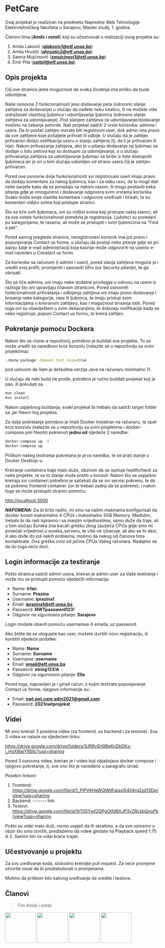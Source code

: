# PetCare

Ovaj projekat je realiziran na predmetu Napredne Web Tehnologije Elektrotehničkog fakulteta u Sarajevu, Master studij, 1. godina.

Članovi tima (***Amile i ostali***) koji su učestvovali u realizaciji ovog projekta su:

1. Amila Laković (***alakovic1@etf.unsa.ba***)
2. Amila Hrustić (***ahrustic2@etf.unsa.ba***)
3. Samra Mujčinović (***smujcinovi1@etf.unsa.ba***)
4. Emir Pita (***epita1@etf.unsa.ba***)

## Opis projekta

Cilj ove stranice jeste mogućnost da svaka životinja ima priliku da bude udomljena. 

Naše osnovne 2 funkcionalnosti jesu dodavanje peta (odnosno slanje zahtjeva za dodavanje) u slučaju da nađete neku lutalicu, ili ne možete više izdražavati vlastitog ljubimca i udomljavanje ljubimca (odnosno slanje zahtjeva za udomljavanje). Pod slanjem zahtjeva za udomljavanje/dodavanje mislimo na čekanje potvrde. Naš projekat sadrži 2 vrste korisnika: admina i usera. Da bi poslali zahtjev morate biti registrovni user, dok admin ima pravo da sve zahtjeve koje pošaljete prihvati ili odbije. U slučaju da je zahtjev prihvaćen dolazi notifikacija useru o stanju zahtjeva (tj. da li je prihvaćen ili nije). Nakon prihvaćanja zahtjeva, ako je u pitanju dodavanje taj ljubimac se dodaje u listu petova koji su dostupni za udomljavanje, a u slučaju prihvaćanja zahtjeva za udomljavanje ljubimac se briše iz liste dostupnih ljubimaca jer je on u tom slučaju udomljen od strane usera čiji je zahtjev prihvaćen.

Pored ove osnovne dvije funkcionalnosti svi registrovani useri imaju pravo da dodaju komentare za nakog ljubimca, kao i za neku rasu, da bi mogli dati neke savjete kako da se ponašaju sa nekom rasom, ili mogu postaviti neka pitanja gdje je omogućeno i dodavanje odgovora svim vrstama korisnika. Svako može svoje vlastite komentare i odgovore uređivati i brisati, te su komentari vidljivi svima koji pristupe stranici.

Što se tiče svih ljubimaca, oni su vidljivi svima koji pristupe našoj stanici, ali za sve ostale funkcionalnosti potrebna je registracija. Ljubimci su poredani po kategorijama, te rasama, ali može se pristupiti i svim ljubimcima na "Find a pet". 

Pored samog pregleda stranice, neregistrovani korisnik ima još pravo i popunjavanja Contact us forme, u slučaju da postoji neko pitanje gdje se pri slanju šalje e-mail administraciji koja kasnije može odgovoriti na userov e-mail naveden u Constact us formi.

Za korisnike sa računom (i admini i useri), pored slanja zahtjeva moguće je i urediti svoj profil, promijeniti i oporaviti šifru (uz Security pitanje), te ga obrisati.

Što se tiče admina, oni imaju neke dodatne privilegije u odnosu na usere iz razloga što oni upravljaju čitavom stranicom. Pored osnovnih funkcionalnosti prihvatanja i odbijanja zahtjeva oni imaju pravo dodavanja i brisanja neke kategorije, rase ili ljubimca, te imaju pristup svim informacijama o kreiranom zahtjevu, kao i mogućnost brisanja istih. Pored toga oni su obaviješteni o svim dešavanjima, te dobivaju notifikacije kada se neko registruje, popuni Contact us formu, te kreira zahtjev.

## Pokretanje pomoću Dockera

Nakon što se clone-a repozitorij, potrebno je buildati sve projekte. To se može uraditi sa naredbom kroz konzolu (nalazite se u repozitoriju sa svim projektima):

```bash
./mvnw package -Dmaven.test.skip=true
```
pod uslovom da Vam je defaultna verzija Jave na računaru minimalno 11. 

U slučaju da neki build ne prođe, potrebno je ručno buildati projekat koji je pao, ili pokušati sa

```bash
mvn clean
mvn install
```
Nakon uspješnog buildanja, svaki projekat bi trebalo da sadrži target folder sa .jar fileom tog projekta.

Za dalje pokretanje potrebno je imati Docker instaliran na računaru, te opet kroz konzolu (nalazite se u repozitoriju sa svim projektima i docker-compose.yml fileom) pokrenuti **jednu od** sljedeće 2 naredbe:

```bash
docker-compose up -d
docker-compose up
```
Prilikom našeg testiranja pokretana je prva naredba, te se prati stanje u Docker Desktop-u.

Kreiranje containera traje malo duže, obzirom da se ispituje healthcheck za neke projekte, te se to stanje može pratiti u konzoli. Nakon što se uspješno kreiraju svi containeri potrebno je sačekati da se svi servisi pokrenu, te da se pokrene frontend container (on bi trebao zadnji da se pokrene), i nakon toga se može pristupiti stranici pomoću: 

[http://localhost:3000](http://localhost:3000)

***NAPOMENA:*** Da bi brže radilo, mi smo na našim mašinama konfigurisali da docker koristi maksimalno 4 CPUs i maksimalno 5GB Memory. Međutim, trebalo bi da radi ispravno i sa manjim vrijednostima, samo duže da traje, ali u tom slučaju Eureka zna bacati grešku zbog zauzeća CPUa gdje smo mi povećali vrijednost u eureka_serveru, te više ne izbacuje, ali ako se to desi, ili ako dođe do još nekih problema, molimo da nekog od članova tima kontaktirate. Ova greška ovisi od jačine CPUa Vašeg računara. Nadajmo se da do toga neće doći.

## Login informacije za testiranje

Pošto stranica sadrži admin usera, kreiran je admin user za Vaše testiranje i može mu se pristupti pomoću sljedećih informacija:

- Name: **Irfan**
- Surname: **Prazina**
- Username: **iprazina1**
- Email: **iprazina1@etf.unsa.ba**
- Password: **NWTpassword123!**
- Odgovor na sigurnosno pitanje: **Sarajevo**

Login možete obaviti pomoću usernamea ili emaila, uz password.

Ako želite da se ulogujete kao user, možete izvršiti novu registraciju, ili koristiti sljedeće podatke:

- Name: **Name**
- Surname: **Surname**
- Username: **username**
- Email: **email@etf.unsa.ba**
- Password: **string123!A**
- Odgovor na sigurnosno pitanje: **Ella**

Pored toga, napravljen je i gmail račun, s kojim testirate popunjavanje Contact us forme, njegove informacije su:

- Email: **nwt.pet.care.adm2021@gmail.com**
- Password: **2021nwtprojekat**

## Videi

Mi smo kreirali 3 posebna videa (za frontend, za backend i za testove). Sva 3 videa se nalaze na sljedećem linku:

https://drive.google.com/drive/folders/1UR9v5H9BeKcDkDKx-l_HoXj6ajY95llc?usp=sharing

Pored 3 osnovna videa, kreiran je i video koji objašnjava docker compose i njegovo pokretanje, tj. sve ono što je navedeno u paragrafu iznad.

Posebni linkovi:

1. Frontend: https://drive.google.com/file/d/1_PlPVKHeWQWtlFajqyiS404rg2zd13Dp/view?usp=sharing
2. Backend: ------- link
3. Testovi: https://drive.google.com/file/d/1IjT05Ywf2QPgOtfdBXJP3vZRLkbQnoPb/view?usp=sharing

Pošto su videi malo duži, nismo uspjeli da ih skratimo, a da sve uzmemo u obzir što smo izvršili, predlažemo da videe gledate na Playback speed 1.75 ili 2. Samim tim će videi kraće trajati.

## Učestvovanje u projektu

Za svo uređivanje koda, slobodno kreirajte pull request. Za veće promjene otvorite issue da bi prodiskutovali o promjenama.

Molimo da prilikom bilo kakvog uređivanja da uredite i testove.

## Članovi

>Tim Amile i ostali

<a href="https://github.com/alakovic1" target="_blank"><img width="100px" height="100px" src="https://github.com/alakovic1.png"></a>
<a href="https://github.com/ahrustic" target="_blank"><img width="100px" height="100px" src="https://github.com/ahrustic.png"></a>
<a href="https://github.com/SamraMujcinovic" target="_blank"><img width="100px" height="100px" src="https://github.com/SamraMujcinovic.png"></a>
<a href="https://github.com/emirpita" target="_blank"><img width="100px" height="100px" src="https://github.com/emirpita.png"></a>
